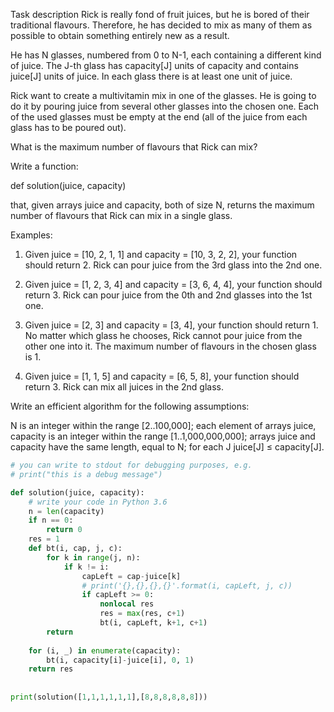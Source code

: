 Task description
Rick is really fond of fruit juices, but he is bored of their traditional flavours. Therefore, he has decided to mix as many of them as possible to obtain something entirely new as a result.

He has N glasses, numbered from 0 to N-1, each containing a different kind of juice. The J-th glass has capacity[J] units of capacity and contains juice[J] units of juice. In each glass there is at least one unit of juice.

Rick want to create a multivitamin mix in one of the glasses. He is going to do it by pouring juice from several other glasses into the chosen one. Each of the used glasses must be empty at the end (all of the juice from each glass has to be poured out).

What is the maximum number of flavours that Rick can mix?

Write a function:

def solution(juice, capacity)

that, given arrays juice and capacity, both of size N, returns the maximum number of flavours that Rick can mix in a single glass.

Examples:

1. Given juice = [10, 2, 1, 1] and capacity = [10, 3, 2, 2], your function should return 2. Rick can pour juice from the 3rd glass into the 2nd one.

2. Given juice = [1, 2, 3, 4] and capacity = [3, 6, 4, 4], your function should return 3. Rick can pour juice from the 0th and 2nd glasses into the 1st one.

3. Given juice = [2, 3] and capacity = [3, 4], your function should return 1. No matter which glass he chooses, Rick cannot pour juice from the other one into it. The maximum number of flavours in the chosen glass is 1.

4. Given juice = [1, 1, 5] and capacity = [6, 5, 8], your function should return 3. Rick can mix all juices in the 2nd glass.

Write an efficient algorithm for the following assumptions:

N is an integer within the range [2..100,000];
each element of arrays juice, capacity is an integer within the range [1..1,000,000,000];
arrays juice and capacity have the same length, equal to N;
for each J juice[J] ≤ capacity[J].


```python
# you can write to stdout for debugging purposes, e.g.
# print("this is a debug message")

def solution(juice, capacity):
    # write your code in Python 3.6
    n = len(capacity)
    if n == 0:
        return 0
    res = 1
    def bt(i, cap, j, c):
        for k in range(j, n):
            if k != i:
                capLeft = cap-juice[k]
                # print('{},{},{},{}'.format(i, capLeft, j, c))
                if capLeft >= 0:
                    nonlocal res
                    res = max(res, c+1)
                    bt(i, capLeft, k+1, c+1)
        return
    
    for (i, _) in enumerate(capacity):
        bt(i, capacity[i]-juice[i], 0, 1)
    return res
    
    
print(solution([1,1,1,1,1,1],[8,8,8,8,8,8]))
```